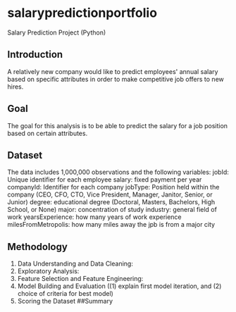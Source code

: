 # salarypredictionportfolio
Salary Prediction Project (Python)
## Introduction
A relatively new company would like to predict employees' annual salary based on specific attributes in order to make competitive job offers to new hires. 
## Goal
The goal for this analysis is to be able to predict the salary for a job position based on certain attributes.
## Dataset
The data includes 1,000,000 observations and the following variables:
jobId: Unique identifier for each employee 
salary: fixed payment per year 
companyId: Identifier for each company 
jobType: Position held within the company (CEO, CFO, CTO, Vice President, Manager, Janitor, Senior, or Junior) 
degree: educational degree (Doctoral, Masters, Bachelors, High School, or None) 
major: concentration of study 
industry: general field of work 
yearsExperience: how many years of work experience 
milesFromMetropolis: how many miles away the jpb is from a major city
## Methodology
1. Data Understanding and Data Cleaning:
2. Exploratory Analysis:
3. Feature Selection and Feature Engineering:
4. Model Building and Evaluation ((1) explain first
model iteration, and (2) choice of criteria for best model)
5. Scoring the Dataset
##Summary
